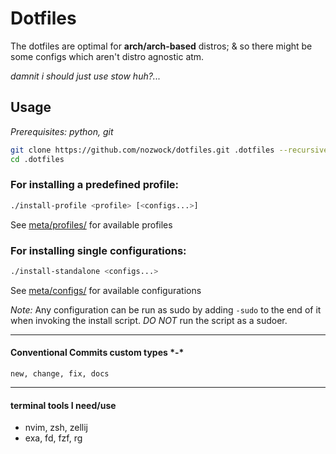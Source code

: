 # Dotfiles

[db-link]: https://github.com/anishathalye/dotbot
[db-shield]: https://img.shields.io/badge/powered%20by-dotbot-blue?style=flat&color=32a852&labelColor=1d212a
[repo-size]: https://img.shields.io/github/repo-size/nozwock/dotfiles?style=flat&label=repo-size&color=blueviolet&labelColor=1d212a

The dotfiles are optimal for **arch/arch-based** distros; & so there might be some configs which aren't distro agnostic atm.

*damnit i should just use stow huh?...*

## Usage

*Prerequisites: python, git*

```sh
git clone https://github.com/nozwock/dotfiles.git .dotfiles --recursive
cd .dotfiles
```

### For installing a predefined profile:

```bash
./install-profile <profile> [<configs...>]
```
See [meta/profiles/](./meta/profiles) for available profiles

### For installing single configurations:

```bash
./install-standalone <configs...>
```
See [meta/configs/](./meta/configs) for available configurations

_*Note:*_ Any configuration can be run as sudo by adding `-sudo` to the end of it when invoking the install script.
*DO NOT* run the script as a sudoer.

---
#### Conventional Commits custom types \*-\*
`new, change, fix, docs`

---
#### terminal tools I need/use
- nvim, zsh, zellij
- exa, fd, fzf, rg
